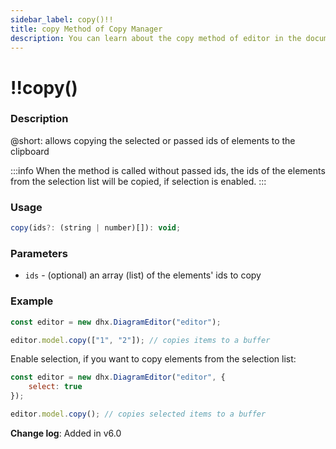 ```yaml
---
sidebar_label: copy()!!
title: copy Method of Copy Manager
description: You can learn about the copy method of editor in the documentation of the DHTMLX JavaScript Diagram library. Browse developer guides and API reference, try out code examples and live demos, and download a free 30-day evaluation version of DHTMLX Diagram.
---
```


# !!copy()

### Description

@short: allows copying the selected or passed ids of elements to the clipboard

:::info
When the method is called without passed ids, the ids of the elements from the selection list will be copied, if selection is enabled.
:::

### Usage

~~~js
copy(ids?: (string | number)[]): void;
~~~

### Parameters

- `ids` - (optional) an array (list) of the elements' ids to copy

### Example

~~~js {3}
const editor = new dhx.DiagramEditor("editor");

editor.model.copy(["1", "2"]); // copies items to a buffer
~~~

Enable selection, if you want to copy elements from the selection list:

~~~js {2,5}
const editor = new dhx.DiagramEditor("editor", { 
    select: true 
});

editor.model.copy(); // copies selected items to a buffer
~~~

**Change log**: Added in v6.0
